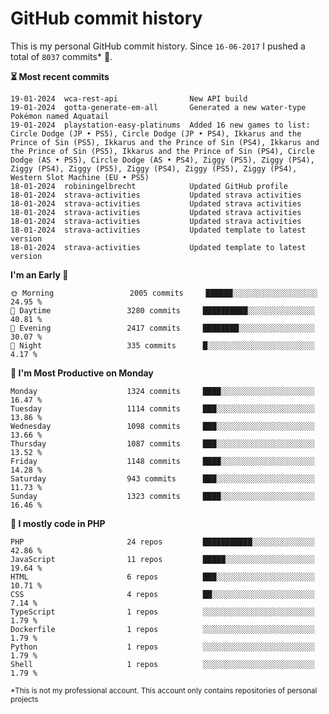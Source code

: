 # GitHub commit history
This is my personal GitHub commit history. Since <!--START_SECTION:first-commit-date-->`16-06-2017`<!--END_SECTION:first-commit-date--> I pushed a total of <!--START_SECTION:total-commit-count-->`8037`<!--END_SECTION:total-commit-count--> commits* 🎉.

<!--START_SECTION:most-recent-commits-->
**⏳ Most recent commits**
                                        
```text
19-01-2024  wca-rest-api                New API build
19-01-2024  gotta-generate-em-all       Generated a new water-type Pokémon named Aquatail
19-01-2024  playstation-easy-platinums  Added 16 new games to list: Circle Dodge (JP • PS5), Circle Dodge (JP • PS4), Ikkarus and the Prince of Sin (PS5), Ikkarus and the Prince of Sin (PS4), Ikkarus and the Prince of Sin (PS5), Ikkarus and the Prince of Sin (PS4), Circle Dodge (AS • PS5), Circle Dodge (AS • PS4), Ziggy (PS5), Ziggy (PS4), Ziggy (PS4), Ziggy (PS5), Ziggy (PS4), Ziggy (PS5), Ziggy (PS4), Western Slot Machine (EU • PS5)
18-01-2024  robiningelbrecht            Updated GitHub profile
18-01-2024  strava-activities           Updated strava activities
18-01-2024  strava-activities           Updated strava activities
18-01-2024  strava-activities           Updated strava activities
18-01-2024  strava-activities           Updated strava activities
18-01-2024  strava-activities           Updated template to latest version
18-01-2024  strava-activities           Updated template to latest version
```
<!--END_SECTION:most-recent-commits-->  

<!--START_SECTION:commits-per-day-time-->
**I&#039;m an Early 🐤**

```text
🌞 Morning                 2005 commits     ██████░░░░░░░░░░░░░░░░░░░   24.95 %
🌆 Daytime                 3280 commits     ██████████░░░░░░░░░░░░░░░   40.81 %
🌃 Evening                 2417 commits     ████████░░░░░░░░░░░░░░░░░   30.07 %
🌙 Night                   335 commits      █░░░░░░░░░░░░░░░░░░░░░░░░   4.17 %
```
<!--END_SECTION:commits-per-day-time-->  

<!--START_SECTION:commits-per-weekday-->
**📅 I&#039;m Most Productive on Monday**

```text
Monday                    1324 commits     ████░░░░░░░░░░░░░░░░░░░░░   16.47 %
Tuesday                   1114 commits     ███░░░░░░░░░░░░░░░░░░░░░░   13.86 %
Wednesday                 1098 commits     ███░░░░░░░░░░░░░░░░░░░░░░   13.66 %
Thursday                  1087 commits     ███░░░░░░░░░░░░░░░░░░░░░░   13.52 %
Friday                    1148 commits     ████░░░░░░░░░░░░░░░░░░░░░   14.28 %
Saturday                  943 commits      ███░░░░░░░░░░░░░░░░░░░░░░   11.73 %
Sunday                    1323 commits     ████░░░░░░░░░░░░░░░░░░░░░   16.46 %
```
<!--END_SECTION:commits-per-weekday-->  

<!--START_SECTION:repos-per-language-->
**💬 I mostly code in PHP**

```text
PHP                       24 repos         ███████████░░░░░░░░░░░░░░   42.86 %
JavaScript                11 repos         █████░░░░░░░░░░░░░░░░░░░░   19.64 %
HTML                      6 repos          ███░░░░░░░░░░░░░░░░░░░░░░   10.71 %
CSS                       4 repos          ██░░░░░░░░░░░░░░░░░░░░░░░   7.14 %
TypeScript                1 repos          ░░░░░░░░░░░░░░░░░░░░░░░░░   1.79 %
Dockerfile                1 repos          ░░░░░░░░░░░░░░░░░░░░░░░░░   1.79 %
Python                    1 repos          ░░░░░░░░░░░░░░░░░░░░░░░░░   1.79 %
Shell                     1 repos          ░░░░░░░░░░░░░░░░░░░░░░░░░   1.79 %
```
<!--END_SECTION:repos-per-language-->  

<sub>*This is not my professional account. This account only contains repositories of personal projects</sub>
